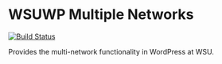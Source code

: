 # WSUWP Multiple Networks

[![Build Status](https://travis-ci.org/washingtonstateuniversity/WSUWP-Plugin-Multiple-Networks.svg?branch=master)](https://travis-ci.org/washingtonstateuniversity/WSUWP-Plugin-Multiple-Networks)

Provides the multi-network functionality in WordPress at WSU.

